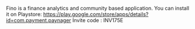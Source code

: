Fino is a finance analytics and community based application.
You can install it on Playstore: https://play.google.com/store/apps/details?id=com.payment.paynager
Invite code : INV175E
